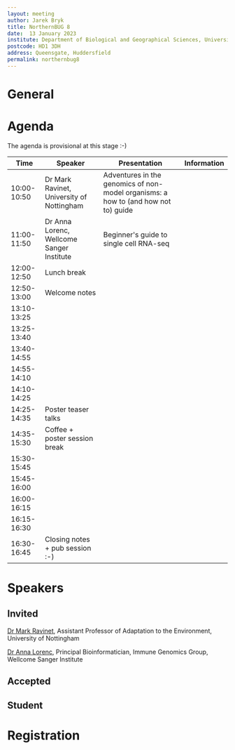 ```yaml
---
layout: meeting
author: Jarek Bryk
title: NorthernBUG 8
date:  13 January 2023
institute: Department of Biological and Geographical Sciences, University of Huddersfield
postcode: HD1 3DH
address: Queensgate, Huddersfield
permalink: northernbug8
---
```


# General


<!-- <iframe src="https://www.google.com/maps/embed?pb=!1m18!1m12!1m3!1d2001.387775136842!2d-1.4912409260097166!3d53.377893936138335!2m3!1f0!2f0!3f0!3m2!1i1024!2i768!4f13.1!3m3!1m2!1s0x487982776c813b27%3A0x328ab9775db14bd6!2sSheffield+Institute+for+Translational+Neuroscience!5e0!3m2!1sen!2suk!4v1536665354716" width="600" height="450" frameborder="0" style="border:0" allowfullscreen></iframe> -->


# Agenda

The agenda is provisional at this stage :-)

| Time          | Speaker | Presentation | Information |
|---------------|---------|--------------|-------------|
| 10:00-10:50 | Dr Mark Ravinet, University of Nottingham | Adventures in the genomics of non-model organisms: a how to (and how not to) guide |  |
| 11:00-11:50 | Dr Anna Lorenc, Wellcome Sanger Institute | Beginner's guide to single cell RNA-seq |  |
| 12:00-12:50 | Lunch break |  |  |
| 12:50-13:00 | Welcome notes |  |  |
| 13:10-13:25 |  |  |  |
| 13:25-13:40 |  |  |  |
| 13:40-14:55 |  |  |  |
| 14:55-14:10 |  |  |  |
| 14:10-14:25 |  |  |  |
| 14:25-14:35 | Poster teaser talks |  |  |
| 14:35-15:30 | Coffee + poster session break |  |  |
| 15:30-15:45 |  |  |  |
| 15:45-16:00 |  |  |  |
| 16:00-16:15 |  |  |  |
| 16:15-16:30 |  |  |  |
| 16:30-16:45 | Closing notes + pub session :-) |  |  |

# Speakers

## Invited

[Dr Mark Ravinet](https://www.nottingham.ac.uk/research/groups/cells-organisms-and-molecular-genetics/people/mark.ravinet), Assistant Professor of Adaptation to the Environment, University of Nottingham

[Dr Anna Lorenc](https://www.sanger.ac.uk/person/lorenc-anna/), Principal Bioinformatician, Immune Genomics Group, Wellcome Sanger Institute

## Accepted


## Student


# Registration
